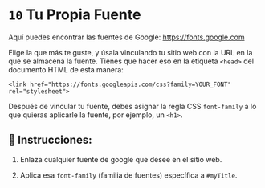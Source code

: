 # `10` Tu Propia Fuente

Aquí puedes encontrar las fuentes de Google: https://fonts.google.com

Elige la que más te guste, y úsala vinculando tu sitio web con la URL en la que se almacena la fuente. Tienes que hacer eso en la etiqueta `<head>` del documento HTML de esta manera:

```Plain/Text
<link href="https://fonts.googleapis.com/css?family=YOUR_FONT" rel="stylesheet">
```

Después de vincular tu fuente, debes asignar la regla CSS `font-family` a lo que quieras aplicarle la fuente, por ejemplo, un `<h1>`.

## 📝 Instrucciones:

1. Enlaza cualquier fuente de google que desee en el sitio web.

2. Aplica esa `font-family` (familia de fuentes) específica a `#myTitle`.

